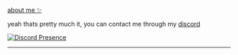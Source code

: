 [about me ✨](https://ayo.so/timing)

yeah thats pretty much it, you can contact me through my [discord](https://discord.com/users/852697865012117544)

[![Discord Presence](https://lanyard.cnrad.dev/api/852697865012117544)](https://discord.com/users/852697865012117544)

---
